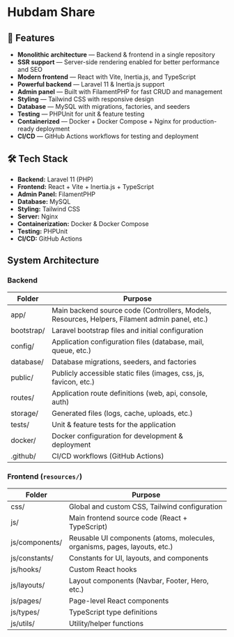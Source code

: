 # Hubdam Share

## 🚀 Features

- **Monolithic architecture** — Backend & frontend in a single repository
- **SSR support** — Server-side rendering enabled for better performance and SEO
- **Modern frontend** — React with Vite, Inertia.js, and TypeScript
- **Powerful backend** — Laravel 11 & Inertia.js support
- **Admin panel** — Built with FilamentPHP for fast CRUD and management
- **Styling** — Tailwind CSS with responsive design
- **Database** — MySQL with migrations, factories, and seeders
- **Testing** — PHPUnit for unit & feature testing
- **Containerized** — Docker + Docker Compose + Nginx for production-ready deployment
- **CI/CD** — GitHub Actions workflows for testing and deployment

## 🛠 Tech Stack

- **Backend:** Laravel 11 (PHP)
- **Frontend:** React + Vite + Inertia.js + TypeScript
- **Admin Panel:** FilamentPHP
- **Database:** MySQL
- **Styling:** Tailwind CSS
- **Server:** Nginx
- **Containerization:** Docker & Docker Compose
- **Testing:** PHPUnit
- **CI/CD:** GitHub Actions

## System Architecture

### Backend

| Folder      | Purpose                                                                                 |
|-------------|-----------------------------------------------------------------------------------------|
| app/        | Main backend source code (Controllers, Models, Resources, Helpers, Filament admin panel, etc.) |
| bootstrap/  | Laravel bootstrap files and initial configuration                                       |
| config/     | Application configuration files (database, mail, queue, etc.)                           |
| database/   | Database migrations, seeders, and factories                                             |
| public/     | Publicly accessible static files (images, css, js, favicon, etc.)                       |
| routes/     | Application route definitions (web, api, console, auth)                                 |
| storage/    | Generated files (logs, cache, uploads, etc.)                                            |
| tests/      | Unit & feature tests for the application                                                |
| docker/     | Docker configuration for development & deployment                                       |
| .github/    | CI/CD workflows (GitHub Actions)                                                        |

### Frontend (`resources/`)

| Folder         | Purpose                                                                                   |
|----------------|------------------------------------------------------------------------------------------|
| css/           | Global and custom CSS, Tailwind configuration                                            |
| js/            | Main frontend source code (React + TypeScript)                                           |
| js/components/ | Reusable UI components (atoms, molecules, organisms, pages, layouts, etc.)               |
| js/constants/  | Constants for UI, layouts, and components                                                |
| js/hooks/      | Custom React hooks                                                                       |
| js/layouts/    | Layout components (Navbar, Footer, Hero, etc.)                                           |
| js/pages/      | Page-level React components               |
| js/types/      | TypeScript type definitions                                                              |
| js/utils/      | Utility/helper functions                                                                 |
